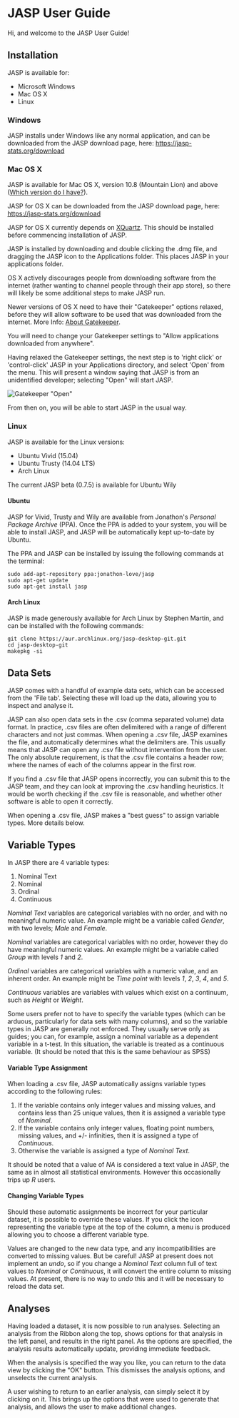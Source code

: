 
JASP User Guide
===============

Hi, and welcome to the JASP User Guide!

Installation
------------

JASP is available for:

 - Microsoft Windows
 - Mac OS X
 - Linux

### Windows

JASP installs under Windows like any normal application, and can be downloaded from the JASP download page, here: https://jasp-stats.org/download

### Mac OS X

JASP is available for Mac OS X, version 10.8 (Mountain Lion) and above ([Which version do I have?](http://pondini.org/OSX/OSXversion.html)).

JASP for OS X can be downloaded from the JASP download page, here: https://jasp-stats.org/download

JASP for OS X currently depends on [XQuartz](http://xquartz.macosforge.org/landing/). This should be installed before commencing installation of JASP.

JASP is installed by downloading and double clicking the .dmg file, and dragging the JASP icon to the Applications folder. This places JASP in your applications folder.

OS X actively discourages people from downloading software from the internet (rather wanting to channel people through their app store), so there will likely be some additional steps to make JASP run.

Newer versions of OS X need to have their "Gatekeeper" options relaxed, before they will allow software to be used that was downloaded from the internet. More Info: [About Gatekeeper](https://support.apple.com/en-us/HT202491).

You will need to change your Gatekeeper settings to "Allow applications downloaded from anywhere".

Having relaxed the Gatekeeper settings, the next step is to 'right click' or 'control-click' JASP in your Applications directory, and select 'Open' from the menu. This will present a window saying that JASP is from an unidentified developer; selecting "Open" will start JASP.

![Gatekeeper "Open"](https://raw.githubusercontent.com/jasp-stats/jasp-desktop/development/Docs/user-guide/gakekeeper.png)

From then on, you will be able to start JASP in the usual way.

### Linux

JASP is available for the Linux versions:

 - Ubuntu Vivid (15.04)
 - Ubuntu Trusty (14.04 LTS)
 - Arch Linux

The current JASP beta (0.7.5) is available for Ubuntu Wily

#### Ubuntu

JASP for Vivid, Trusty and Wily are available from Jonathon's *Personal Package Archive* (PPA). Once the PPA is added to your system, you will be able to install JASP, and JASP will be automatically kept up-to-date by Ubuntu.

The PPA and JASP can be installed by issuing the following commands at the terminal:

    sudo add-apt-repository ppa:jonathon-love/jasp
    sudo apt-get update
    sudo apt-get install jasp

#### Arch Linux

JASP is made generously available for Arch Linux by Stephen Martin, and can be installed with the following commands:

    git clone https://aur.archlinux.org/jasp-desktop-git.git
    cd jasp-desktop-git
    makepkg -si
    

Data Sets
---------

JASP comes with a handful of example data sets, which can be accessed from the 'File tab'. Selecting these will load up the data, allowing you to inspect and analyse it.

JASP can also open data sets in the .csv (comma separated volume) data format. In practice, .csv files are often delimitered with a range of different characters and not just commas. When opening a .csv file, JASP examines the file, and automatically determines what the delimiters are. This usually means that JASP can open any .csv file without intervention from the user. The only absolute requirement, is that the .csv file contains a header row; where the names of each of the columns appear in the first row.

If you find a .csv file that JASP opens incorrectly, you can submit this to the JASP team, and they can look at improving the .csv handling heuristics. It would be worth checking if the .csv file is reasonable, and whether other software is able to open it correctly.

When opening a .csv file, JASP makes a "best guess" to assign variable types. More details below.

Variable Types
--------------

In JASP there are 4 variable types:

1. Nominal Text
2. Nominal
3. Ordinal
4. Continuous

*Nominal Text* variables are categorical variables with no order, and with no meaningful numeric value. An example might be a variable called *Gender*, with two levels; *Male* and *Female*.

*Nominal* variables are categorical variables with no order, however they do have meaningful numeric values. An example might be a variable called *Group* with levels *1* and *2*.

*Ordinal* variables are categorical variables with a numeric value, and an inherent order. An example might be *Time point* with levels *1*, *2*, *3*, *4*, and *5*.

*Continuous* variables are variables with values which exist on a continuum, such as *Height* or *Weight*.

Some users prefer not to have to specify the variable types (which can be arduous, particularly for data sets with many columns), and so the variable types in JASP are generally not enforced. They usually serve only as guides; you can, for example, assign a nominal variable as a dependent variable in a t-test. In this situation, the variable is treated as a continuous variable.
(It should be noted that this is the same behaviour as SPSS)

#### Variable Type Assignment

When loading a .csv file, JASP automatically assigns variable types according to the following rules:

1. If the variable contains only integer values and missing values, and contains less than 25 unique values, then it is assigned a variable type of *Nominal*.
2. If the variable contains only integer values, floating point numbers, missing values, and +/- infinities, then it is assigned a type of *Continuous*.
3. Otherwise the variable is assigned a type of *Nominal Text*.

It should be noted that a value of *NA* is considered a text value in JASP, the same as in almost all statistical environments. However this occasionally trips up *R* users.

#### Changing Variable Types

Should these automatic assignments be incorrect for your particular dataset, it is possible to override these values. If you click the icon representing the variable type at the top of the column, a menu is produced allowing you to choose a different variable type.

Values are changed to the new data type, and any incompatibilities are converted to missing values. But be careful! JASP at present does not implement an *undo*, so if you change a *Nominal Text* column full of text values to *Nominal* or *Continuous*, it will convert the entire column to missing values. At present, there is no way to *undo* this and it will be necessary to reload the data set.

Analyses
--------

Having loaded a dataset, it is now possible to run analyses. Selecting an analysis from the Ribbon along the top, shows options for that analysis in the left panel, and results in the right panel. As the options are specified, the analysis results automatically update, providing immediate feedback.

When the analysis is specified the way you like, you can return to the data view by clicking the "OK" button. This dismisses the analysis options, and unselects the current analysis.

A user wishing to return to an earlier analysis, can simply select it by clicking on it. This brings up the options that were used to generate that analysis, and allows the user to make additional changes.

